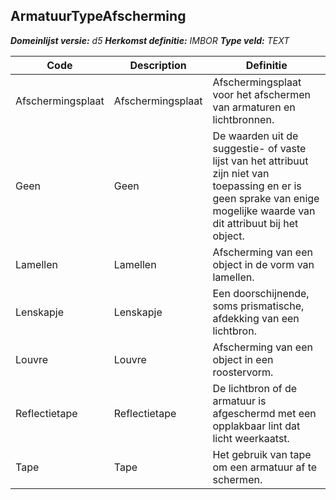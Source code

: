 ﻿## ArmatuurTypeAfscherming

*__Domeinlijst versie:__ d5*
*__Herkomst definitie:__ IMBOR*
*__Type veld:__ TEXT*

|__Code__ |__Description__ |__Definitie__	|
|	---	|	---	|   ---	| 
| Afschermingsplaat | Afschermingsplaat | Afschermingsplaat voor het afschermen van armaturen en lichtbronnen. |
| Geen | Geen | De waarden uit de suggestie- of vaste lijst van het attribuut zijn niet van toepassing en er is geen sprake van enige mogelijke waarde van dit attribuut bij het object. |
| Lamellen | Lamellen | Afscherming van een object in de vorm van lamellen. |
| Lenskapje | Lenskapje | Een doorschijnende, soms prismatische, afdekking van een lichtbron. |
| Louvre | Louvre | Afscherming van een object in een roostervorm. |
| Reflectietape | Reflectietape | De lichtbron of de armatuur is afgeschermd met een opplakbaar lint dat licht weerkaatst. |
| Tape | Tape | Het gebruik van tape om een armatuur af te schermen. |
